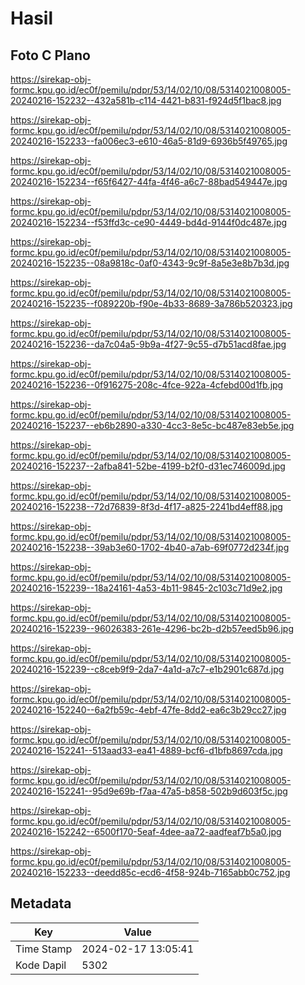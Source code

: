 # Hasil

## Foto C Plano

https://sirekap-obj-formc.kpu.go.id/ec0f/pemilu/pdpr/53/14/02/10/08/5314021008005-20240216-152232--432a581b-c114-4421-b831-f924d5f1bac8.jpg

https://sirekap-obj-formc.kpu.go.id/ec0f/pemilu/pdpr/53/14/02/10/08/5314021008005-20240216-152233--fa006ec3-e610-46a5-81d9-6936b5f49765.jpg

https://sirekap-obj-formc.kpu.go.id/ec0f/pemilu/pdpr/53/14/02/10/08/5314021008005-20240216-152234--f65f6427-44fa-4f46-a6c7-88bad549447e.jpg

https://sirekap-obj-formc.kpu.go.id/ec0f/pemilu/pdpr/53/14/02/10/08/5314021008005-20240216-152234--f53ffd3c-ce90-4449-bd4d-9144f0dc487e.jpg

https://sirekap-obj-formc.kpu.go.id/ec0f/pemilu/pdpr/53/14/02/10/08/5314021008005-20240216-152235--08a9818c-0af0-4343-9c9f-8a5e3e8b7b3d.jpg

https://sirekap-obj-formc.kpu.go.id/ec0f/pemilu/pdpr/53/14/02/10/08/5314021008005-20240216-152235--f089220b-f90e-4b33-8689-3a786b520323.jpg

https://sirekap-obj-formc.kpu.go.id/ec0f/pemilu/pdpr/53/14/02/10/08/5314021008005-20240216-152236--da7c04a5-9b9a-4f27-9c55-d7b51acd8fae.jpg

https://sirekap-obj-formc.kpu.go.id/ec0f/pemilu/pdpr/53/14/02/10/08/5314021008005-20240216-152236--0f916275-208c-4fce-922a-4cfebd00d1fb.jpg

https://sirekap-obj-formc.kpu.go.id/ec0f/pemilu/pdpr/53/14/02/10/08/5314021008005-20240216-152237--eb6b2890-a330-4cc3-8e5c-bc487e83eb5e.jpg

https://sirekap-obj-formc.kpu.go.id/ec0f/pemilu/pdpr/53/14/02/10/08/5314021008005-20240216-152237--2afba841-52be-4199-b2f0-d31ec746009d.jpg

https://sirekap-obj-formc.kpu.go.id/ec0f/pemilu/pdpr/53/14/02/10/08/5314021008005-20240216-152238--72d76839-8f3d-4f17-a825-2241bd4eff88.jpg

https://sirekap-obj-formc.kpu.go.id/ec0f/pemilu/pdpr/53/14/02/10/08/5314021008005-20240216-152238--39ab3e60-1702-4b40-a7ab-69f0772d234f.jpg

https://sirekap-obj-formc.kpu.go.id/ec0f/pemilu/pdpr/53/14/02/10/08/5314021008005-20240216-152239--18a24161-4a53-4b11-9845-2c103c71d9e2.jpg

https://sirekap-obj-formc.kpu.go.id/ec0f/pemilu/pdpr/53/14/02/10/08/5314021008005-20240216-152239--96026383-261e-4296-bc2b-d2b57eed5b96.jpg

https://sirekap-obj-formc.kpu.go.id/ec0f/pemilu/pdpr/53/14/02/10/08/5314021008005-20240216-152239--c8ceb9f9-2da7-4a1d-a7c7-e1b2901c687d.jpg

https://sirekap-obj-formc.kpu.go.id/ec0f/pemilu/pdpr/53/14/02/10/08/5314021008005-20240216-152240--6a2fb59c-4ebf-47fe-8dd2-ea6c3b29cc27.jpg

https://sirekap-obj-formc.kpu.go.id/ec0f/pemilu/pdpr/53/14/02/10/08/5314021008005-20240216-152241--513aad33-ea41-4889-bcf6-d1bfb8697cda.jpg

https://sirekap-obj-formc.kpu.go.id/ec0f/pemilu/pdpr/53/14/02/10/08/5314021008005-20240216-152241--95d9e69b-f7aa-47a5-b858-502b9d603f5c.jpg

https://sirekap-obj-formc.kpu.go.id/ec0f/pemilu/pdpr/53/14/02/10/08/5314021008005-20240216-152242--6500f170-5eaf-4dee-aa72-aadfeaf7b5a0.jpg

https://sirekap-obj-formc.kpu.go.id/ec0f/pemilu/pdpr/53/14/02/10/08/5314021008005-20240216-152233--deedd85c-ecd6-4f58-924b-7165abb0c752.jpg


## Metadata

| Key        | Value               |
| ---------- | ------------------- |
| Time Stamp | 2024-02-17 13:05:41 |
| Kode Dapil | 5302                |




